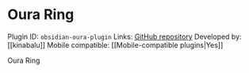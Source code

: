 # Oura Ring

Plugin ID: `obsidian-oura-plugin`
Links: [GitHub repository](https://github.com/kinabalu/obsidian-oura-plugin)
Developed by: [[kinabalu]]
Mobile compatible: [[Mobile-compatible plugins|Yes]]

Oura Ring
